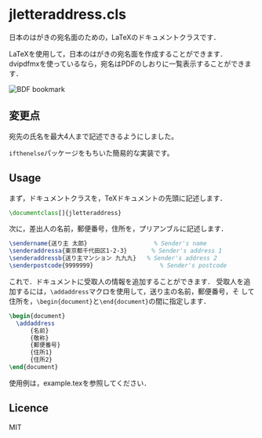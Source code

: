 jletteraddress.cls
==================

日本のはがきの宛名面のための，LaTeXのドキュメントクラスです．

LaTeXを使用して，日本のはがきの宛名面を作成することができます．
dvipdfmxを使っているなら，宛名はPDFのしおりに一覧表示することができます．

![BDF bookmark](pdfbookmark.png)


変更点
-----
宛先の氏名を最大4人まで記述できるようにしました。

`ifthenelse`パッケージをもちいた簡易的な実装です。


Usage
-----

まず，ドキュメントクラスを，TeXドキュメントの先頭に記述します．

``` tex
\documentclass[]{jletteraddress}
```

次に，差出人の名前，郵便番号，住所を，プリアンブルに記述します．

``` tex
\sendername{送り主 太郎}                   % Sender's name
\senderaddressa{東京都千代田区1-2-3}       % Sender's address 1
\senderaddressb{送り主マンション 九九九}   % Sender's address 2
\senderpostcode{9999999}                   % Sender's postcode
```

これで．ドキュメントに受取人の情報を追加することができます．
受取人を追加するには，`\addaddress`マクロを使用して，送り主の名前，郵便番号，そ
して住所を，`\begin{document}`と`\end{document}`の間に指定します．

``` tex
\begin{document}
  \addaddress
      {名前}
      {敬称}
      {郵便番号}
      {住所1}
      {住所2}
\end{document}
```

使用例は，example.texを参照してください．


Licence
-------

MIT
